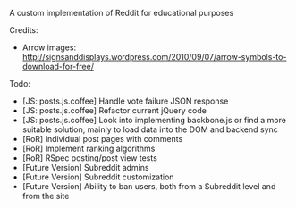 A custom implementation of Reddit for educational purposes

Credits:
- Arrow images: http://signsanddisplays.wordpress.com/2010/09/07/arrow-symbols-to-download-for-free/

Todo: 
- [JS: posts.js.coffee] Handle vote failure JSON response
- [JS: posts.js.coffee] Refactor current jQuery code
- [JS: posts.js.coffee] Look into implementing backbone.js or find a more suitable solution, mainly to load data into the DOM and backend sync  
- [RoR] Individual post pages with comments
- [RoR] Implement ranking algorithms 
- [RoR] RSpec posting/post view tests
- [Future Version] Subreddit admins
- [Future Version] Subreddit customization
- [Future Version] Ability to ban users, both from a Subreddit level and from the site